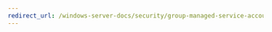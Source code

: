 ```yaml
---
redirect_url: /windows-server-docs/security/group-managed-service-accounts/security-options/dcom-machine-access-restrictions-in-security-descriptor-definition-language-sddl-syntax.md
---
```

